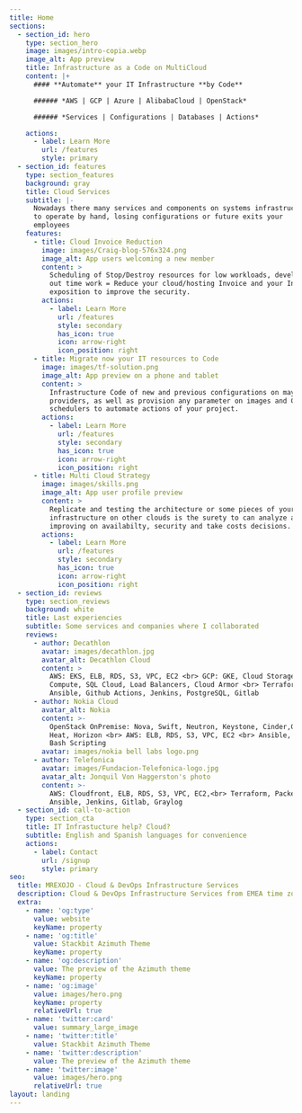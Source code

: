 ```yaml
---
title: Home
sections:
  - section_id: hero
    type: section_hero
    image: images/intro-copia.webp
    image_alt: App preview
    title: Infrastructure as a Code on MultiCloud
    content: |+
      #### **Automate** your IT Infrastructure **by Code**

      ###### *AWS | GCP | Azure | AlibabaCloud | OpenStack*

      ###### *Services | Configurations | Databases | Actions*

    actions:
      - label: Learn More
        url: /features
        style: primary
  - section_id: features
    type: section_features
    background: gray
    title: Cloud Services
    subtitle: |-
      Nowadays there many services and components on systems infrastructure 
      to operate by hand, losing configurations or future exits your 
      employees
    features:
      - title: Cloud Invoice Reduction
        image: images/Craig-blog-576x324.png
        image_alt: App users welcoming a new member
        content: >
          Scheduling of Stop/Destroy resources for low workloads, development &
          out time work = Reduce your cloud/hosting Invoice and your Internet
          exposition to improve the security.
        actions:
          - label: Learn More
            url: /features
            style: secondary
            has_icon: true
            icon: arrow-right
            icon_position: right
      - title: Migrate now your IT resources to Code
        image: images/tf-solution.png
        image_alt: App preview on a phone and tablet
        content: >
          Infrastructure Code of new and previous configurations on mayor Cloud
          providers, as well as provision any parameter on images and CI/CD
          schedulers to automate actions of your project.
        actions:
          - label: Learn More
            url: /features
            style: secondary
            has_icon: true
            icon: arrow-right
            icon_position: right
      - title: Multi Cloud Strategy
        image: images/skills.png
        image_alt: App user profile preview
        content: >
          Replicate and testing the architecture or some pieces of your
          infrastructure on other clouds is the surety to can analyze and
          improving on availabilty, security and take costs decisions.
        actions:
          - label: Learn More
            url: /features
            style: secondary
            has_icon: true
            icon: arrow-right
            icon_position: right
  - section_id: reviews
    type: section_reviews
    background: white
    title: Last experiencies
    subtitle: Some services and companies where I collaborated
    reviews:
      - author: Decathlon
        avatar: images/decathlon.jpg
        avatar_alt: Decathlon Cloud
        content: >
          AWS: EKS, ELB, RDS, S3, VPC, EC2 <br> GCP: GKE, Cloud Storage,
          Compute, SQL Cloud, Load Balancers, Cloud Armor <br> Terraform Cloud,
          Ansible, Github Actions, Jenkins, PostgreSQL, Gitlab
      - author: Nokia Cloud
        avatar_alt: Nokia
        content: >-
          OpenStack OnPremise: Nova, Swift, Neutron, Keystone, Cinder,Glance,
          Heat, Horizon <br> AWS: ELB, RDS, S3, VPC, EC2 <br> Ansible, Python,
          Bash Scripting
        avatar: images/nokia bell labs logo.png
      - author: Telefonica
        avatar: images/Fundacion-Telefonica-logo.jpg
        avatar_alt: Jonquil Von Haggerston's photo
        content: >-
          AWS: Cloudfront, ELB, RDS, S3, VPC, EC2,<br> Terraform, Packer,
          Ansible, Jenkins, Gitlab, Graylog
  - section_id: call-to-action
    type: section_cta
    title: IT Infrastucture help? Cloud?
    subtitle: English and Spanish languages for convenience
    actions:
      - label: Contact
        url: /signup
        style: primary
seo:
  title: MREXOJO - Cloud & DevOps Infrastructure Services
  description: Cloud & DevOps Infrastructure Services from EMEA time zones. EN / ES
  extra:
    - name: 'og:type'
      value: website
      keyName: property
    - name: 'og:title'
      value: Stackbit Azimuth Theme
      keyName: property
    - name: 'og:description'
      value: The preview of the Azimuth theme
      keyName: property
    - name: 'og:image'
      value: images/hero.png
      keyName: property
      relativeUrl: true
    - name: 'twitter:card'
      value: summary_large_image
    - name: 'twitter:title'
      value: Stackbit Azimuth Theme
    - name: 'twitter:description'
      value: The preview of the Azimuth theme
    - name: 'twitter:image'
      value: images/hero.png
      relativeUrl: true
layout: landing
---
```

